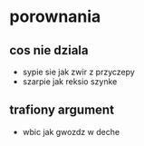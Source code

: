 # porownania

## cos nie dziala

* sypie sie jak zwir z przyczepy
* szarpie jak reksio szynke

## trafiony argument

* wbic jak gwozdz w deche

